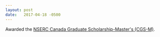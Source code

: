 ```yaml
---
layout: post
date:   2017-04-18 -0500
---
```

Awarded the [NSERC Canada Graduate Scholarship-Master's (CGS-M)](http://www.nserc-crsng.gc.ca/Students-Etudiants/PG-CS/CGSM-BESCM_eng.asp).
